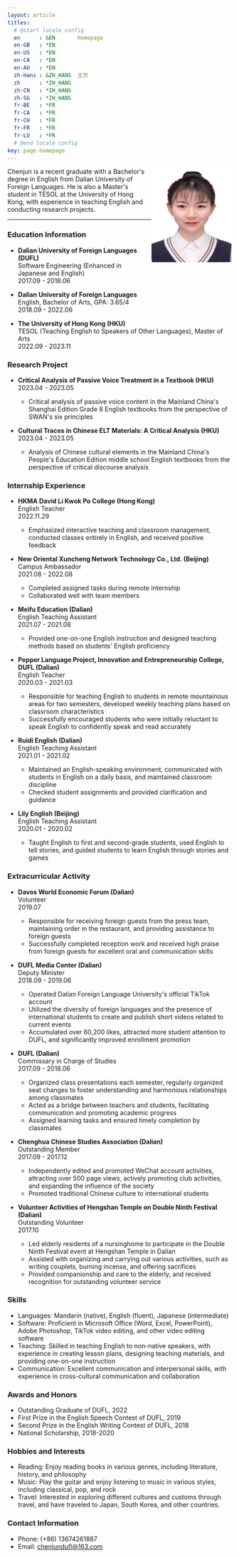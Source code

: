 ```yaml
---
layout: article
titles:
  # @start locale config
  en      : &EN       Homepage
  en-GB   : *EN
  en-US   : *EN
  en-CA   : *EN
  en-AU   : *EN
  zh-Hans : &ZH_HANS  主页
  zh      : *ZH_HANS
  zh-CN   : *ZH_HANS
  zh-SG   : *ZH_HANS
  fr-BE   : *FR
  fr-CA   : *FR
  fr-CH   : *FR
  fr-FR   : *FR
  fr-LU   : *FR
  # @end locale config
key: page-homepage
---
```


<img src= "./images/you.jpg" align=right width="180"/>
Chenjun is a recent graduate with a Bachelor's degree in English from Dalian University of Foreign Languages. He is also a Master's student in TESOL at the University of Hong Kong, with experience in teaching English and conducting research projects.

---

### Education Information
* **Dalian University of Foreign Languages (DUFL)**  
  Software Engineering (Enhanced in Japanese and English)  
  2017.09 - 2018.06

* **Dalian University of Foreign Languages**  
  English, Bachelor of Arts, GPA: 3.65/4  
  2018.09 - 2022.06

* **The University of Hong Kong (HKU)**  
  TESOL (Teaching English to Speakers of Other Languages), Master of Arts  
  2022.09 - 2023.11

### Research Project
* **Critical Analysis of Passive Voice Treatment in a Textbook (HKU)**  
  2023.04 - 2023.05  
  * Critical analysis of passive voice content in the Mainland China's Shanghai Edition Grade 8 English textbooks from the perspective of SWAN's six principles

* **Cultural Traces in Chinese ELT Materials: A Critical Analysis (HKU)**  
  2023.04 - 2023.05  
  * Analysis of Chinese cultural elements in the Mainland China's People's Education Edition middle school English textbooks from the perspective of critical discourse analysis

### Internship Experience
* **HKMA David Li Kwok Po College (Hong Kong)**  
  English Teacher  
  2022.11.29  
  * Emphasized interactive teaching and classroom management, conducted classes entirely in English, and received positive feedback

* **New Oriental Xuncheng Network Technology Co., Ltd. (Beijing)**  
  Campus Ambassador  
  2021.08 - 2022.08  
  * Completed assigned tasks during remote internship
  * Collaborated well with team members

* **Meifu Education (Dalian)**  
  English Teaching Assistant  
  2021.07 - 2021.08  
  * Provided one-on-one English instruction and designed teaching methods based on students' English proficiency

* **Pepper Language Project, Innovation and Entrepreneurship College, DUFL (Dalian)**  
  English Teacher  
  2020.03 - 2021.03  
  * Responsible for teaching English to students in remote mountainous areas for two semesters, developed weekly teaching plans based on classroom characteristics
  * Successfully encouraged students who were initially reluctant to speak English to confidently speak and read accurately

* **Ruidi English (Dalian)**  
  English Teaching Assistant  
  2021.01 - 2021.02  
  * Maintained an English-speaking environment, communicated with students in English on a daily basis, and maintained classroom discipline
  * Checked student assignments and provided clarification and guidance

* **Lily English (Beijing)**  
  English Teaching Assistant  
  2020.01 - 2020.02  
  * Taught English to first and second-grade students, used English to tell stories, and guided students to learn English through stories and games

### Extracurricular Activity
* **Davos World Economic Forum (Dalian)**  
  Volunteer  
  2019.07  
  * Responsible for receiving foreign guests from the press team, maintaining order in the restaurant, and providing assistance to foreign guests
  * Successfully completed reception work and received high praise from foreign guests for excellent oral and communication skills

* **DUFL Media Center (Dalian)**  
  Deputy Minister  
  2018.09 - 2019.06  
  * Operated Dalian Foreign Language University's official TikTok account
  * Utilized the diversity of foreign languages and the presence of international students to create and publish short videos related to current events
  * Accumulated over 60,200 likes, attracted more student attention to DUFL, and significantly improved enrollment promotion

* **DUFL (Dalian)**  
  Commissary in Charge of Studies  
  2017.09 - 2018.06  
  * Organized class presentations each semester, regularly organized seat changes to foster understanding and harmonious relationships among classmates
  * Acted as a bridge between teachers and students, facilitating communication and promoting academic progress
  * Assigned learning tasks and ensured timely completion by classmates

* **Chenghua Chinese Studies Association (Dalian)**  
  Outstanding Member  
  2017.09 - 2017.12  
  * Independently edited and promoted WeChat account activities, attracting over 500 page views, actively promoting club activities, and expanding the influence of the society
  * Promoted traditional Chinese culture to international students

* **Volunteer Activities of Hengshan Temple on Double Ninth Festival (Dalian)**  
  Outstanding Volunteer  
  2017.10  
  * Led elderly residents of a nursinghome to participate in the Double Ninth Festival event at Hengshan Temple in Dalian
  * Assisted with organizing and carrying out various activities, such as writing couplets, burning incense, and offering sacrifices
  * Provided companionship and care to the elderly, and received recognition for outstanding volunteer service

### Skills
* Languages: Mandarin (native), English (fluent), Japanese (intermediate)
* Software: Proficient in Microsoft Office (Word, Excel, PowerPoint), Adobe Photoshop, TikTok video editing, and other video editing software
* Teaching: Skilled in teaching English to non-native speakers, with experience in creating lesson plans, designing teaching materials, and providing one-on-one instruction
* Communication: Excellent communication and interpersonal skills, with experience in cross-cultural communication and collaboration

### Awards and Honors
* Outstanding Graduate of DUFL, 2022
* First Prize in the English Speech Contest of DUFL, 2019
* Second Prize in the English Writing Contest of DUFL, 2018
* National Scholarship, 2018-2020

### Hobbies and Interests
* Reading: Enjoy reading books in various genres, including literature, history, and philosophy
* Music: Play the guitar and enjoy listening to music in various styles, including classical, pop, and rock
* Travel: Interested in exploring different cultures and customs through travel, and have traveled to Japan, South Korea, and other countries.


### Contact Information
* Phone: (+86) 13674261887 
* Email: chenjundufl@163.com
